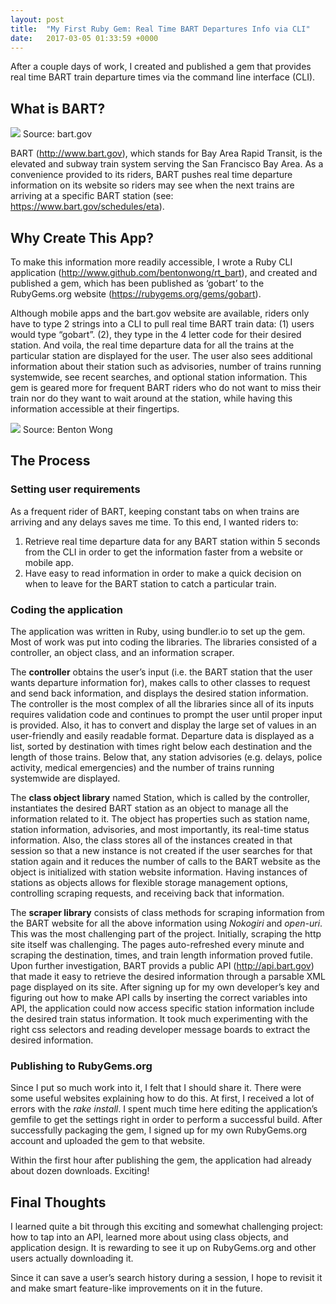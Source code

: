 ```yaml
---
layout: post
title:  "My First Ruby Gem: Real Time BART Departures Info via CLI"
date:   2017-03-05 01:33:59 +0000
---
```



After a couple days of work, I created and published a gem that provides real time BART train departure times via the command line interface (CLI).

## What is BART?
![](http://imgur.com/3MjQXPV)
Source: bart.gov

BART (http://www.bart.gov), which stands for Bay Area Rapid Transit, is the elevated and subway train system serving the San Francisco Bay Area. As a convenience provided to its riders, BART pushes real time departure information on its website so riders may see when the next trains are arriving at a specific BART station (see: https://www.bart.gov/schedules/eta).

## Why Create This App?

To make this information more readily accessible, I wrote a Ruby CLI application (http://www.github.com/bentonwong/rt_bart), and created and published a gem, which has been published as ‘gobart’ to the RubyGems.org website (https://rubygems.org/gems/gobart).

Although mobile apps and the bart.gov website are available, riders only have to type 2 strings into a CLI to pull real time BART train data:  (1) users would type “gobart”.  (2), they type in the 4 letter code for their desired station. And voila, the real time departure data for all the trains at the particular station are displayed for the user.  The user also sees additional information about their station such as advisories, number of trains running systemwide, see recent searches, and optional station information.  This gem is geared more for frequent BART riders who do not want to miss their train nor do they want to wait around at the station, while having this information accessible at their fingertips.

![](http://imgur.com/9dzDV1ohttp://)
Source: Benton Wong

## The Process

### Setting user requirements

As a frequent rider of BART, keeping constant tabs on when trains are arriving and any delays saves me time. To this end, I wanted riders to:

1. Retrieve real time departure data for any BART station within 5 seconds from the CLI in order to get the information faster from a website or mobile app.
2. Have easy to read information in order to make a quick decision on when to leave for the BART station to catch a particular train. 

### Coding the application

The application was written in Ruby, using bundler.io to set up the gem.  Most of work was put into coding the libraries.  The libraries consisted of a controller, an object class, and an information scraper. 

The **controller** obtains the user’s input (i.e. the BART station that the user wants departure information for), makes calls to other classes to request and send back information, and displays the desired station information.   The controller is the most complex of all the libraries since all of its inputs requires validation code and continues to prompt the user until proper input is provided.  Also, it has to convert and display the large set of values in an user-friendly and easily readable format.  Departure data is displayed as a list, sorted by destination with times right below each destination and the length of those trains.  Below that, any station advisories (e.g. delays, police activity, medical emergencies) and the number of trains running systemwide are displayed.

The **class object library** named Station, which is called by the controller, instantiates the desired BART station as an object to manage all the information related to it.  The object has properties such as station name, station information, advisories, and most importantly, its real-time status information. Also, the class stores all of the instances created in that session so that a new instance is not created if the user searches for that station again and it reduces the number of calls to the BART website as the object is initialized with station website information.  Having instances of stations as objects allows for flexible storage management options, controlling scraping requests, and receiving back that information.

The **scraper library** consists of class methods for scraping information from the BART website for all the above information using *Nokogiri* and *open-uri*.  This was the most challenging part of the project.  Initially, scraping the http site itself was challenging.  The pages auto-refreshed every minute and scraping the destination, times, and train length information proved futile.  Upon further investigation, BART provids a public API (http://api.bart.gov) that made it easy to retrieve the desired information through a parsable XML page displayed on its site.  After signing up for my own developer’s key and figuring out how to make API calls by inserting the correct variables into API, the application could now access specific station information include the desired train status information.  It took much experimenting with the right css selectors and reading developer message boards to extract the desired information.

### Publishing to RubyGems.org

Since I put so much work into it, I felt that I should share it.  There were some useful websites explaining how to do this.  At first, I received a lot of errors with the *rake install*.  I spent much time here editing the application’s gemfile to get the settings right in order to perform a successful build.  After successfully packaging the gem, I signed up for my own RubyGems.org account and uploaded the gem to that website.

Within the first hour after publishing the gem, the application had already about dozen downloads.  Exciting!

## Final Thoughts
I learned quite a bit through this exciting and somewhat challenging project: how to tap into an API, learned more about using class objects, and application design.  It is rewarding to see it up on RubyGems.org and other users actually downloading it.

Since it can save a user’s search history during a session, I hope to revisit it and make smart feature-like improvements on it in the future.


